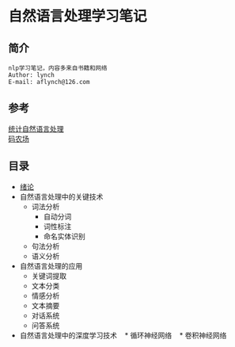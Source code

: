 自然语言处理学习笔记
==================
## 简介
    nlp学习笔记，内容多来自书籍和网络
    Author: lynch
    E-mail: aflynch@126.com
## 参考
[统计自然语言处理](https://book.douban.com/subject/25746399/)   
[码农场](http://www.hankcs.com/)
## 目录
* [绪论](https://github.com/af1ynch/nlp-notebook/tree/master)
* 自然语言处理中的关键技术
    * 词法分析
        * 自动分词
        * 词性标注
        * 命名实体识别
    * 句法分析
    * 语义分析
* 自然语言处理的应用
    * 关键词提取
    * 文本分类
    * 情感分析
    * 文本摘要
    * 对话系统
    * 问答系统
* 自然语言处理中的深度学习技术
    * 循环神经网络
    * 卷积神经网络
